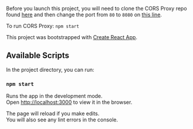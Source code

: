 Before you launch this project, you will need to clone the CORS Proxy repo found [here](https://github.com/uugengiven/cors-proxy)
and then change the port from `80` to `8080` on [this line](https://github.com/uugengiven/cors-proxy/blob/master/app.js#L4).

To run CORS Proxy: `npm start`

This project was bootstrapped with [Create React App](https://github.com/facebook/create-react-app).

## Available Scripts

In the project directory, you can run:

### `npm start`

Runs the app in the development mode.<br />
Open [http://localhost:3000](http://localhost:3000) to view it in the browser.

The page will reload if you make edits.<br />
You will also see any lint errors in the console.
